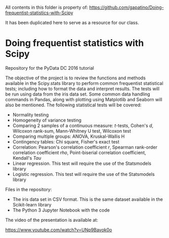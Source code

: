 All contents in this folder is property of:
https://github.com/gapatino/Doing-frequentist-statistics-with-Scipy

It has been duplicated here to serve as a resource for our class.


# Doing frequentist statistics with Scipy
Repository for the PyData DC 2016 tutorial

The objective of the project is to review the functions and methods available in the Scipy.stats library to perform common frequentist statistical tests; including how to format the data and interpret results. The tests will be run using data from the iris data set. Some common data handling commands in Pandas, along with plotting using Matplotlib and Seaborn will also be mentioned.
The following statistical tests will be covered:

- Normality testing
- Homogeneity of variance testing
- Comparing 2 samples of a continuous measure: _t_-tests, Cohen's _d_, Wilcoxon rank-sum, Mann-Whitney U test, Wilcoxon test
- Comparing multiple groups: ANOVA, Kruskal-Wallis H
- Contingency tables: Chi square, Fisher's exact test
- Correlation: Pearson's correlation coefficient *r*, Spearman rank-order correlation coefficient *rho*, Point-biserial correlation coefficient, Kendall's *Tau*
- Linear regression. This test will require the use of the Statsmodels library
- Logistic regression. This test will require the use of the Statsmodels library

Files in the repository:

- The iris data set in CSV format. This is the same dataset available in the Scikit-learn library
- The Python 3 Jupyter Notebook with the code

The video of the presentation is available at:

https://www.youtube.com/watch?v=UNp9Bavok0o
